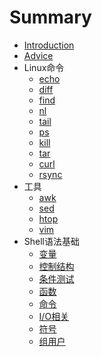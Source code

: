 # Summary

* [Introduction](README.md)
* [Advice](advice.md)
* Linux命令
   * [echo](echo.md)
   * [diff](diff.md)
   * [find](find.md)
   * [nl](nl.md)
   * [tail](tail.md)
   * [ps](ps.md)
   * [kill](kill.md)
   * [tar](tar.md)
   * [curl](curl.md)
   * [rsync](rsync.md)
* 工具
   * [awk](awk.md)
   * [sed](sed.md)
   * [htop](htop.md)
   * [vim](vim_using.md)
* Shell语法基础
   * [变量](variants.md)
   * [控制结构](control_structure.md)
   * [条件测试](candition_test.md)
   * [函数](function.md)
   * [命令](commands.md)
   * [I/O相关](io_relative.md)
   * [符号](symbols.md)
   * [组用户](users.md)

